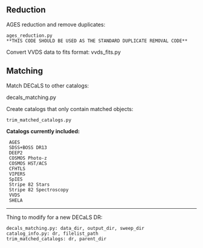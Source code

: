 ## Reduction

AGES reduction and remove duplicates:

    ages_reduction.py
    **THIS CODE SHOULD BE USED AS THE STANDARD DUPLICATE REMOVAL CODE** 

Convert VVDS data to fits format: 
     vvds_fits.py


## Matching

Match DECaLS to other catalogs: 

   decals_matching.py

Create catalogs that only contain matched objects: 

    trim_matched_catalogs.py

__Catalogs currently included:__ 

     AGES
     SDSS+BOSS DR13
     DEEP2
     COSMOS Photo-z
     COSMOS HST/ACS
     CFHTLS
     VIPERS
     SpIES
     Stripe 82 Stars
     Stripe 82 Spectroscopy
     VVDS
     SHELA

---------------------------------------------------------------------------
Thing to modify for a new DECaLS DR: 

    decals_matching.py: data_dir, output_dir, sweep_dir 
    catalog_info.py: dr, filelist_path 
    trim_matched_catalogs: dr, parent_dir 

